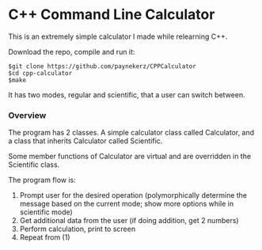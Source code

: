 ﻿# C++ Command Line Calculator

This is an extremely simple calculator I made while relearning C++.

Download the repo, compile and run it:

```
$git clone https://github.com/paynekerz/CPPCalculator
$cd cpp-calculator
$make
```

It has two modes, regular and scientific, that a user can switch between.

### Overview

The program has 2 classes. A simple calculator class called Calculator, and a class that inherits Calculator called Scientific.

Some member functions of Calculator are virtual and are overridden in the Scientific class.

The program flow is:

1. Prompt user for the desired operation (polymorphically determine the message based on the current mode; show more options while in scientific mode)
2. Get additional data from the user (if doing addition, get 2 numbers)
3. Perform calculation, print to screen
4. Repeat from (1)
